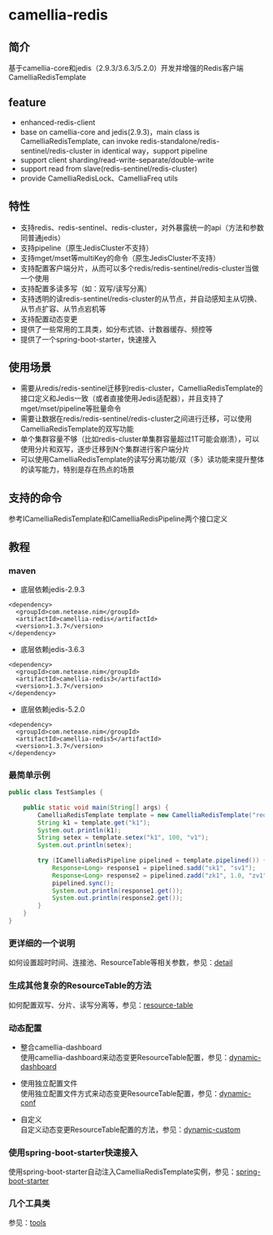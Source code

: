 
# camellia-redis 
## 简介
基于camellia-core和jedis（2.9.3/3.6.3/5.2.0）开发并增强的Redis客户端CamelliaRedisTemplate  

## feature
* enhanced-redis-client
* base on camellia-core and jedis(2.9.3)，main class is CamelliaRedisTemplate, can invoke redis-standalone/redis-sentinel/redis-cluster in identical way，support pipeline
* support client sharding/read-write-separate/double-write
* support read from slave(redis-sentinel/redis-cluster)
* provide CamelliaRedisLock、CamelliaFreq utils

## 特性
* 支持redis、redis-sentinel、redis-cluster，对外暴露统一的api（方法和参数同普通jedis）
* 支持pipeline（原生JedisCluster不支持）
* 支持mget/mset等multiKey的命令（原生JedisCluster不支持）    
* 支持配置客户端分片，从而可以多个redis/redis-sentinel/redis-cluster当做一个使用
* 支持配置多读多写（如：双写/读写分离）
* 支持透明的读redis-sentinel/redis-cluster的从节点，并自动感知主从切换、从节点扩容、从节点宕机等
* 支持配置动态变更
* 提供了一些常用的工具类，如分布式锁、计数器缓存、频控等
* 提供了一个spring-boot-starter，快速接入

## 使用场景
* 需要从redis/redis-sentinel迁移到redis-cluster，CamelliaRedisTemplate的接口定义和Jedis一致（或者直接使用Jedis适配器），并且支持了mget/mset/pipeline等批量命令    
* 需要让数据在redis/redis-sentinel/redis-cluster之间进行迁移，可以使用CamelliaRedisTemplate的双写功能    
* 单个集群容量不够（比如redis-cluster单集群容量超过1T可能会崩溃），可以使用分片和双写，逐步迁移到N个集群进行客户端分片
* 可以使用CamelliaRedisTemplate的读写分离功能/双（多）读功能来提升整体的读写能力，特别是存在热点的场景  

## 支持的命令
参考ICamelliaRedisTemplate和ICamelliaRedisPipeline两个接口定义

## 教程

### maven
* 底层依赖jedis-2.9.3
```
<dependency>
  <groupId>com.netease.nim</groupId>
  <artifactId>camellia-redis</artifactId>
  <version>1.3.7</version>
</dependency>
```
* 底层依赖jedis-3.6.3
```
<dependency>
  <groupId>com.netease.nim</groupId>
  <artifactId>camellia-redis3</artifactId>
  <version>1.3.7</version>
</dependency>
```
* 底层依赖jedis-5.2.0
```
<dependency>
  <groupId>com.netease.nim</groupId>
  <artifactId>camellia-redis5</artifactId>
  <version>1.3.7</version>
</dependency>
```

### 最简单示例
```java
public class TestSamples {
    
    public static void main(String[] args) {
        CamelliaRedisTemplate template = new CamelliaRedisTemplate("redis://pass@127.0.0.1:6379");
        String k1 = template.get("k1");
        System.out.println(k1);
        String setex = template.setex("k1", 100, "v1");
        System.out.println(setex);
        
        try (ICamelliaRedisPipeline pipelined = template.pipelined()) {
            Response<Long> response1 = pipelined.sadd("sk1", "sv1");
            Response<Long> response2 = pipelined.zadd("zk1", 1.0, "zv1");
            pipelined.sync();
            System.out.println(response1.get());
            System.out.println(response2.get());
        }
    }
}
```
### 更详细的一个说明
如何设置超时时间、连接池、ResourceTable等相关参数，参见：[detail](detail.md)

### 生成其他复杂的ResourceTable的方法
如何配置双写、分片、读写分离等，参见：[resource-table](resource-table.md)

### 动态配置
* 整合camellia-dashboard  
使用camellia-dashboard来动态变更ResourceTable配置，参见：[dynamic-dashboard](dynamic-dashboard.md)

* 使用独立配置文件  
使用独立配置文件方式来动态变更ResourceTable配置，参见：[dynamic-conf](dynamic-conf.md)

* 自定义  
自定义动态变更ResourceTable配置的方法，参见：[dynamic-custom](dynamic-custom.md)

### 使用spring-boot-starter快速接入
使用spring-boot-starter自动注入CamelliaRedisTemplate实例，参见：[spring-boot-starter](spring-boot-starter.md)

### 几个工具类
参见：[tools](/docs/camellia-tools/tools.md)
